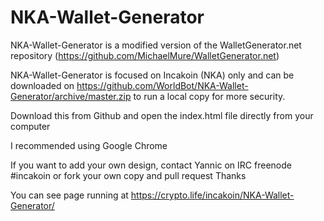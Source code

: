 # NKA-Wallet-Generator

NKA-Wallet-Generator is a modified version of the WalletGenerator.net repository (https://github.com/MichaelMure/WalletGenerator.net)

NKA-Wallet-Generator is focused on Incakoin (NKA) only and can be downloaded on https://github.com/WorldBot/NKA-Wallet-Generator/archive/master.zip to run a local copy for more security.


Download this from Github and open the index.html file directly from your computer

I recommended using Google Chrome

If you want to add your own design, contact Yannic on IRC freenode #incakoin or fork your own copy and pull request
Thanks

You can see page running at https://crypto.life/incakoin/NKA-Wallet-Generator/
